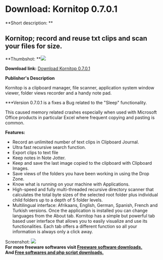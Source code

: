 # Download: Kornitop 0.7.0.1

**Short description: **

## Kornitop; record and reuse txt clips and scan your files for size.

  
**Thumbshot: **![](http://www.freewarefiles.com/screenshot/kornitop06_md.gif)   
  
**Download link:** [Download Kornitop 0.7.0.1](http://freesoftwares.boysofts.com/Kornitop_program_27378.html)  
  

**Publisher's Description**  
  

Kornitop is a clipboard manager, file scanner, application system window
viewer, folder views recorder and a handy note pad.

***Version 0.7.0.1 is a fixes a Bug related to the "Sleep" functionality.

This caused memory related crashes especially when used with Microsoft Office
products in particular Excel where frequent copying and pasting is common.

**Features:**

  * Record an unlimited number of text clips in Clipboard Journal. 
  * Ultra fast recursive search function. 
  * Export clips to text file 
  * Keep notes in Note Jotter. 
  * Keep and save the last image copied to the clipboard with Clipboard Images. 
  * Save views of the folders you have been working in using the Drop Zone. 
  * Know what is running on your machine with Applications. 
  * High-speed and fully multi-threaded recursive directory scanner that calculates the total byte sizes of the selected root folder plus individual child folders up to a depth of 5 folder levels. 
  * Multilingual interface: Afrikaans, English, German, Spanish, French and Turkish versions. Once the application is installed you can change languages from the About tab. 
Kornitop has a simple but powerful tab based user interface that allows you to
easily visualize and use its functionalities. Each tab offers a different
function so all your information is always only a click away.

  
  
Screenshot: ![](http://www.freewarefiles.com/screenshot/kornitop06.gif)  
**For more freeware softwares visit [Freeware software downloads.](http://freesoftwares.boysofts.com/)**   
**And [Free softwares and php script downloads.](http://www.boysofts.com/)**

